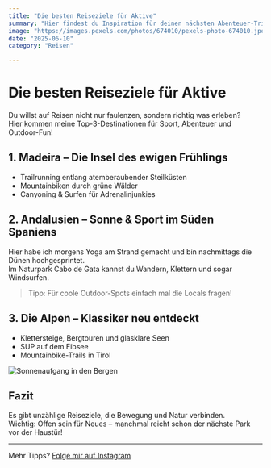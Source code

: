 ```yaml
---
title: "Die besten Reiseziele für Aktive"
summary: "Hier findest du Inspiration für deinen nächsten Abenteuer-Trip."
image: "https://images.pexels.com/photos/674010/pexels-photo-674010.jpeg?auto=compress&h=400"
date: "2025-06-10"
category: "Reisen"

---
```


# Die besten Reiseziele für Aktive

Du willst auf Reisen nicht nur faulenzen, sondern richtig was erleben?  
Hier kommen meine Top-3-Destinationen für Sport, Abenteuer und Outdoor-Fun!

## 1. Madeira – Die Insel des ewigen Frühlings

- Trailrunning entlang atemberaubender Steilküsten
- Mountainbiken durch grüne Wälder
- Canyoning & Surfen für Adrenalinjunkies

## 2. Andalusien – Sonne & Sport im Süden Spaniens

Hier habe ich morgens Yoga am Strand gemacht und bin nachmittags die Dünen hochgesprintet.  
Im Naturpark Cabo de Gata kannst du Wandern, Klettern und sogar Windsurfen.

> Tipp: Für coole Outdoor-Spots einfach mal die Locals fragen!

## 3. Die Alpen – Klassiker neu entdeckt

- Klettersteige, Bergtouren und glasklare Seen
- SUP auf dem Eibsee
- Mountainbike-Trails in Tirol

![Sonnenaufgang in den Bergen](https://images.pexels.com/photos/674010/pexels-photo-674010.jpeg?auto=compress&h=400)

## Fazit

Es gibt unzählige Reiseziele, die Bewegung und Natur verbinden.  
Wichtig: Offen sein für Neues – manchmal reicht schon der nächste Park vor der Haustür!

---

Mehr Tipps? <a href="https://www.instagram.com/fitandtravelblog/" target="_blank" rel="noopener noreferrer"
class="inline-block mt-6 px-6 py-3 bg-gradient-to-r from-pink-500 to-yellow-400 text-white text-lg font-bold rounded-xl shadow-lg hover:from-pink-600 hover:to-yellow-500 transition">
  Folge mir auf Instagram
</a>


